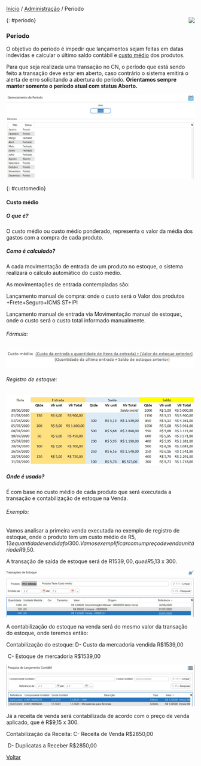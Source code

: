 [Início](index.md) / [Administração](administracao.md) / Período

<a href="http://docs.continentenuvem.com.br/dicas.html#dicas"><img align="right" src="http://docs.continentenuvem.com.br/images/dicas.png"></a>

{: #periodo}

### Período

O objetivo do período é impedir que lançamentos sejam feitas em datas indevidas e calcular o último saldo contábil e [custo médio](administracao_periodo.md#customedio) dos produtos.

Para que seja realizada uma transação no CN, o período que está sendo feito a transação deve estar em aberto, caso contrário o sistema emitirá o alerta de erro solicitando a abertura do período. **Orientamos sempre manter somente o período atual com status Aberto.**

![](images/administracao_gerenciamento_periodo.jpg)



{: #customedio}

#### Custo médio

##### O que é?

O custo médio ou custo médio ponderado, representa o valor da média dos gastos com a compra de cada produto. 

##### Como é calculado?

A cada movimentação de entrada de um produto no estoque, o sistema realizará o cálculo automático do custo médio.

As movimentações de entrada contempladas são:

Lançamento manual de compra: onde o custo será o Valor dos produtos +Frete+Seguro+ICMS ST+IPI

Lançamento manual de entrada via Movimentação manual de estoque:, onde o custo será o custo total informado manualmente.

###### *Fórmula:* 

![](images/administracao_periodo_custo_medio_formula.jpg)



###### *Registro de estoque:*

![](images/administracao_gerenciamento_periodo_registro_estoque.jpg)



##### Onde é usado?

É com base no custo médio de cada produto que será executada a transação e contabilização de estoque na Venda. 

###### *Exemplo:*  

Vamos analisar a primeira venda executada no exemplo de registro de estoque, onde o produto tem um custo médio de R$5,13 e quantidade vendida foi 300.  Vamos exemplificar com um preço de venda unitário de R$9,50. 

A transação de saída de estoque será de R$1539,00, que é R$5,13 x 300.

![](images/administracao_gerenciamento_periodo_transacoes_estoque.jpg)



A contabilização do estoque na venda será do mesmo valor da transação do estoque, onde teremos então:

 Contabilização do estoque: D- Custo da mercadoria vendida R$1539,00

​                                                   C- Estoque de mercadoria R$1539,00

![](images/administracao_gerenciamento_periodo_lancamento_contabil.jpg)



Já a receita de venda será contabilizada de acordo com o preço de venda aplicado, que é R$9,15 x 300.

Contabilização da Receita:   C- Receita de Venda   R$2850,00 

​                                                  D- Duplicatas a Receber  R$2850,00



[Voltar](administracao.md)



##### 